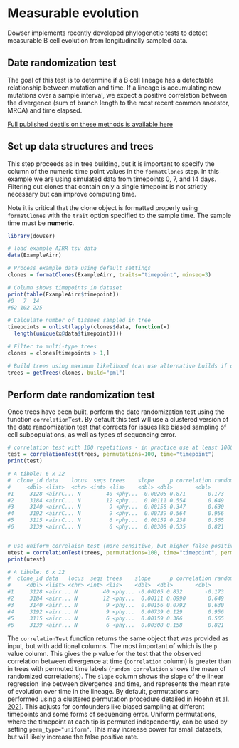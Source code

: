 # Measurable evolution

Dowser implements recently developed phylogenetic tests to detect measurable B cell evolution from longitudinally sampled data.

## Date randomization test

The goal of this test is to determine if a B cell lineage has a detectable relationship between mutation and time. If a lineage is accumulating new mutations over a sample interval, we expect a positive correlation between the divergence (sum of branch length to the most recent common ancestor, MRCA) and time elapsed. 

[Full published deatils on these methods is available here](https://elifesciences.org/articles/70873)

## Set up data structures and trees

This step proceeds as in tree building, but it is important to specify the column of the numeric time point values in the `formatClones` step. In this example we are using simulated data from timepoints 0, 7, and 14 days. Filtering out clones that contain only a single timepoint is not strictly necessary but can improve computing time.

Note it is critical that the clone object is formatted properly using `formatClones` with the `trait` option specified to the sample time. The sample time must be **numeric**.


```r
library(dowser)

# load example AIRR tsv data
data(ExampleAirr)

# Process example data using default settings
clones = formatClones(ExampleAirr, traits="timepoint", minseq=3)

# Column shows timepoints in dataset
print(table(ExampleAirr$timepoint))
#0   7  14 
#62 102 225 

# Calculate number of tissues sampled in tree
timepoints = unlist(lapply(clones$data, function(x)
  length(unique(x@data$timepoint))))

# Filter to multi-type trees
clones = clones[timepoints > 1,]

# Build trees using maximum likelihood (can use alternative builds if desired)
trees = getTrees(clones, build="pml")
```

## Perform date randomization test

Once trees have been built, perform the date randomization test using the function `correlationTest`. By default this test will use a clustered version of the date randomization test that corrects for issues like biased sampling of cell subpopulations, as well as types of sequencing error.



```r
# correlation test with 100 repetitions - in practice use at least 1000
test = correlationTest(trees, permutations=100, time="timepoint")
print(test)

# A tibble: 6 x 12
#  clone_id data    locus  seqs trees    slope     p correlation random_correlat...
#     <dbl> <list>  <chr> <int> <lis>    <dbl> <dbl>       <dbl>            <dbl>
#1     3128 <airrC... N        40 <phy... -0.00205 0.871      -0.173         -0.00953
#2     3184 <airrC... N        12 <phy...  0.00111 0.554       0.649          0.0649 
#3     3140 <airrC... N         9 <phy...  0.00156 0.347       0.630         -0.0278 
#4     3192 <airrC... N         9 <phy...  0.00739 0.564       0.956          0.115  
#5     3115 <airrC... N         6 <phy...  0.00159 0.238       0.565          0.0131 
#6     3139 <airrC... N         6 <phy...  0.00308 0.535       0.821          0.0492 


# use uniform correlaion test (more sensitive, but higher false positive rate)
utest = correlationTest(trees, permutations=100, time="timepoint", perm_type="uniform")
print(utest)

# A tibble: 6 x 12
#  clone_id data   locus  seqs trees    slope      p correlation random_correlat...
#     <dbl> <list> <chr> <int> <lis>    <dbl>  <dbl>       <dbl>            <dbl>
#1     3128 <airr... N        40 <phy... -0.00205 0.832       -0.173         -0.0146 
#2     3184 <airr... N        12 <phy...  0.00111 0.0990       0.649          0.0138 
#3     3140 <airr... N         9 <phy...  0.00156 0.0792       0.630         -0.00741
#4     3192 <airr... N         9 <phy...  0.00739 0.129        0.956          0.00818
#5     3115 <airr... N         6 <phy...  0.00159 0.386        0.565          0.0719 
#6     3139 <airr... N         6 <phy...  0.00308 0.158        0.821         -0.00600
```

The `correlationTest` function returns the same object that was provided as input, but with additional columns. The most important of which is the `p` value column. This gives the p value for the test that the observed correlation between divergence at time (`correlation` column) is greater than in trees with permuted time labels (`random_correlation` shows the mean of randomized correlations). The `slope` column shows the slope of the linear regression line between divergence and time, and represents the mean rate of evolution over time in the lineage. By default, permutations are performed using a clustered permutation procedure detailed in [Hoehn et al. 2021](https://elifesciences.org/articles/70873). This adjusts for confounders like biased sampling at different timepoints and some forms of sequencing error. Uniform permutations, where the timepoint at each tip is permuted independently, can be used by setting `perm_type="uniform"`. This may increase power for small datasets, but will likely increase the false positive rate.
